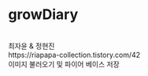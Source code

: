 # growDiary
<br>
최자윤 & 정현진 <br>
https://riapapa-collection.tistory.com/42 <br>
이미지 불러오기 및 파이어 베이스 저장
